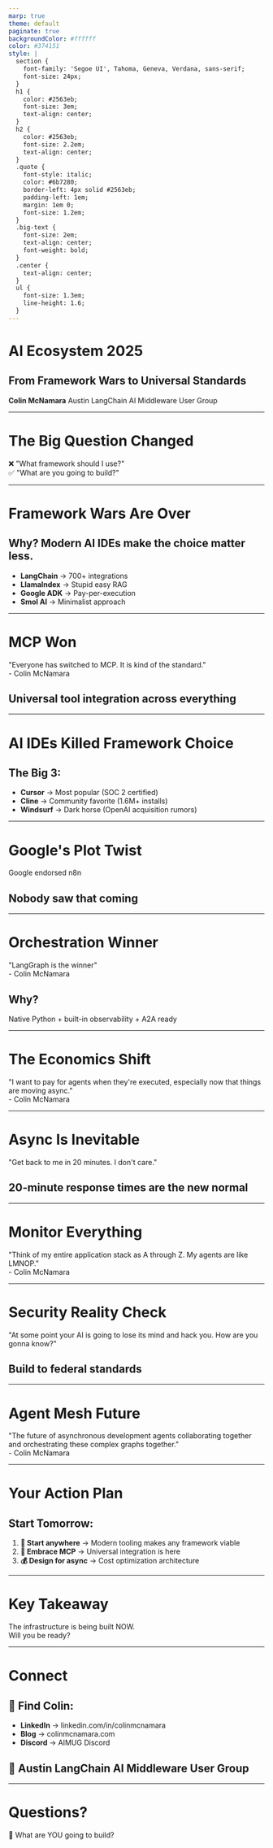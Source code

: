 ```yaml
---
marp: true
theme: default
paginate: true
backgroundColor: #ffffff
color: #374151
style: |
  section {
    font-family: 'Segoe UI', Tahoma, Geneva, Verdana, sans-serif;
    font-size: 24px;
  }
  h1 {
    color: #2563eb;
    font-size: 3em;
    text-align: center;
  }
  h2 {
    color: #2563eb;
    font-size: 2.2em;
    text-align: center;
  }
  .quote {
    font-style: italic;
    color: #6b7280;
    border-left: 4px solid #2563eb;
    padding-left: 1em;
    margin: 1em 0;
    font-size: 1.2em;
  }
  .big-text {
    font-size: 2em;
    text-align: center;
    font-weight: bold;
  }
  .center {
    text-align: center;
  }
  ul {
    font-size: 1.3em;
    line-height: 1.6;
  }
---
```


# AI Ecosystem 2025
## From Framework Wars to Universal Standards

**Colin McNamara**
Austin LangChain AI Middleware User Group

---

# The Big Question Changed

<div className="big-text">❌ "What framework should I use?"</div>

<div className="big-text">✅ "What are you going to build?"</div>

---

# Framework Wars Are Over

## Why? Modern AI IDEs make the choice matter less.

- **LangChain** → 700+ integrations
- **LlamaIndex** → Stupid easy RAG  
- **Google ADK** → Pay-per-execution
- **Smol AI** → Minimalist approach

---

# MCP Won

<div className="quote">"Everyone has switched to MCP. It is kind of the standard."<br/>- Colin McNamara</div>

## Universal tool integration across everything

---

# AI IDEs Killed Framework Choice

## The Big 3:
- **Cursor** → Most popular (SOC 2 certified)
- **Cline** → Community favorite (1.6M+ installs)  
- **Windsurf** → Dark horse (OpenAI acquisition rumors)

---

# Google's Plot Twist

<div className="big-text">Google endorsed n8n</div>

## Nobody saw that coming

---

# Orchestration Winner

<div className="quote">"LangGraph is the winner"<br/>- Colin McNamara</div>

## Why?
Native Python + built-in observability + A2A ready

---

# The Economics Shift

<div className="quote">"I want to pay for agents when they're executed, especially now that things are moving async."<br/>- Colin McNamara</div>

---

# Async Is Inevitable

<div className="big-text">"Get back to me in 20 minutes. I don't care."</div>

## 20-minute response times are the new normal

---

# Monitor Everything

<div className="quote">"Think of my entire application stack as A through Z. My agents are like LMNOP."<br/>- Colin McNamara</div>

---

# Security Reality Check

<div className="quote">"At some point your AI is going to lose its mind and hack you. How are you gonna know?"</div>

## Build to federal standards

---

# Agent Mesh Future

<div className="quote">"The future of asynchronous development agents collaborating together and orchestrating these complex graphs together."<br/>- Colin McNamara</div>

---

# Your Action Plan

## Start Tomorrow:

1. **🔧 Start anywhere** → Modern tooling makes any framework viable
2. **🔗 Embrace MCP** → Universal integration is here  
3. **💰 Design for async** → Cost optimization architecture

---

# Key Takeaway

<div className="big-text">The infrastructure is being built NOW.</div>

<div className="big-text">Will you be ready?</div>

---

# Connect

## 🔗 Find Colin:
- **LinkedIn** → linkedin.com/in/colinmcnamara
- **Blog** → colinmcnamara.com
- **Discord** → AIMUG Discord

## 🤝 Austin LangChain AI Middleware User Group

---

# Questions?

<div className="big-text">🚀 What are YOU going to build?</div>
